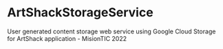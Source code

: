 # ArtShackStorageService
User generated content storage web service using Google Cloud Storage for ArtShack application - MisionTIC 2022
